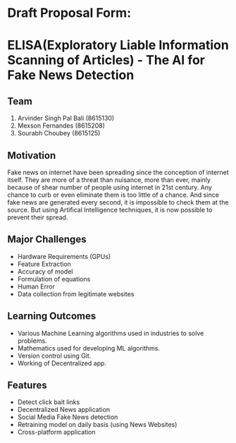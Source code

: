 # Draft Proposal Form:

# ELISA(Exploratory Liable Information Scanning of Articles) - The AI for Fake News Detection

## Team
  1) Arvinder Singh Pal Bali (8615130)
  2) Mexson Fernandes (8615208)
  3) Sourabh Choubey (8615125)
  
## Motivation
Fake news on internet have been spreading since the conception of internet itself. They are more of a threat than nuisance, more than ever, mainly because of shear number of people using internet in 21st century. Any chance to curb or even eliminate them is too little of a chance. And since fake news are generated every second, it is impossible to check them at the source. But using Artifical Intelligence techniques, it is now possible to prevent their spread.

## Major Challenges
- Hardware Requirements (GPUs)
- Feature Extraction
- Accuracy of model
- Formulation of equations
- Human Error
- Data collection from legitimate websites

## Learning Outcomes
- Various Machine Learning algorithms used in industries to solve problems.
- Mathematics used for developing ML algorithms.
- Version control using Git.
- Working of Decentralized app.

## Features
- Detect click bait links
- Decentralized News application
- Social Media Fake News detection
- Retraining model on daily basis (using News Websites)
- Cross-platform application
